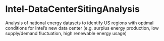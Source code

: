 # Intel-DataCenterSitingAnalysis
Analysis of national energy datasets to identify US regions with optimal conditions for Intel’s new data center (e.g. surplus energy production, low supply/demand fluctuation, high renewable energy usage)
